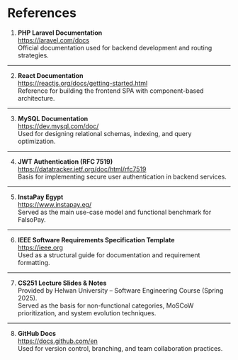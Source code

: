 # References

1. **PHP Laravel Documentation**  
   https://laravel.com/docs  
   Official documentation used for backend development and routing strategies.

---

2. **React Documentation**  
   https://reactjs.org/docs/getting-started.html  
   Reference for building the frontend SPA with component-based architecture.

---

3. **MySQL Documentation**  
   https://dev.mysql.com/doc/  
   Used for designing relational schemas, indexing, and query optimization.

---

4. **JWT Authentication (RFC 7519)**  
   https://datatracker.ietf.org/doc/html/rfc7519  
   Basis for implementing secure user authentication in backend services.

---

5. **InstaPay Egypt**  
   https://www.instapay.eg/  
   Served as the main use-case model and functional benchmark for FalsoPay.

---

6. **IEEE Software Requirements Specification Template**  
   https://ieee.org  
   Used as a structural guide for documentation and requirement formatting.

---

7. **CS251 Lecture Slides & Notes**  
   Provided by Helwan University – Software Engineering Course (Spring 2025).  
   Served as the basis for non-functional categories, MoSCoW prioritization, and system evolution techniques.

---

8. **GitHub Docs**  
   https://docs.github.com/en  
   Used for version control, branching, and team collaboration practices.

